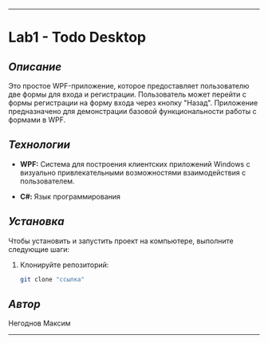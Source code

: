 ***
# Lab1 - Todo Desktop

## ***Описание***

Это простое WPF-приложение, которое предоставляет пользователю две формы для входа и регистрации. Пользователь может перейти с формы регистрации на форму входа через кнопку "Назад". Приложение предназначено для демонстрации базовой функциональности работы с формами в WPF.

## ***Технологии***

- **WPF:** Cистема для построения клиентских приложений Windows с визуально привлекательными возможностями взаимодействия с пользователем.

- **С#:** Язык программирования

## ***Установка***

Чтобы установить и запустить проект на компьютере, выполните следующие шаги:

1. Клонируйте репозиторий:
   ```bash
   git clone "ссылка"
   
## ***Автор***

Негоднов Максим
***
